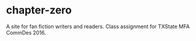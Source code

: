 # chapter-zero

A site for fan fiction writers and readers. Class assignment for TXState MFA CommDes 2016.